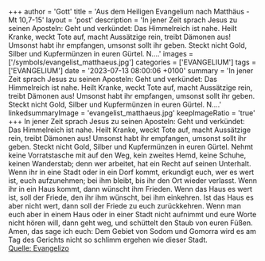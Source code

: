 +++
author = 'Gott'
title = 'Aus dem Heiligen Evangelium nach Matthäus - Mt 10,7-15'
layout = 'post'
description = 'In jener Zeit sprach Jesus zu seinen Aposteln: Geht und verkündet: Das Himmelreich ist nahe. Heilt Kranke, weckt Tote auf, macht Aussätzige rein, treibt Dämonen aus! Umsonst habt ihr empfangen, umsonst sollt ihr geben. Steckt nicht Gold, Silber und Kupfermünzen in euren Gürtel. N....'
images = ['/symbols/evangelist_matthaeus.jpg']
categories = ['EVANGELIUM']
tags = ['EVANGELIUM']
date = '2023-07-13 08:00:06 +0100'
summary = 'In jener Zeit sprach Jesus zu seinen Aposteln: Geht und verkündet: Das Himmelreich ist nahe. Heilt Kranke, weckt Tote auf, macht Aussätzige rein, treibt Dämonen aus! Umsonst habt ihr empfangen, umsonst sollt ihr geben. Steckt nicht Gold, Silber und Kupfermünzen in euren Gürtel. N....'
linkedsummaryImage = 'evangelist_matthaeus.jpg'
keepImageRatio = 'true'
+++
In jener Zeit sprach Jesus zu seinen Aposteln: Geht und verkündet: Das Himmelreich ist nahe.
Heilt Kranke, weckt Tote auf, macht Aussätzige rein, treibt Dämonen aus! Umsonst habt ihr empfangen, umsonst sollt ihr geben.
Steckt nicht Gold, Silber und Kupfermünzen in euren Gürtel.
Nehmt keine Vorratstasche mit auf den Weg, kein zweites Hemd, keine Schuhe, keinen Wanderstab; denn wer arbeitet, hat ein Recht auf seinen Unterhalt.<!--more-->
Wenn ihr in eine Stadt oder in ein Dorf kommt, erkundigt euch, wer es wert ist, euch aufzunehmen; bei ihm bleibt, bis ihr den Ort wieder verlasst.
Wenn ihr in ein Haus kommt, dann wünscht ihm Frieden.
Wenn das Haus es wert ist, soll der Friede, den ihr ihm wünscht, bei ihm einkehren. Ist das Haus es aber nicht wert, dann soll der Friede zu euch zurückkehren.
Wenn man euch aber in einem Haus oder in einer Stadt nicht aufnimmt und eure Worte nicht hören will, dann geht weg, und schüttelt den Staub von euren Füßen.
Amen, das sage ich euch: Dem Gebiet von Sodom und Gomorra wird es am Tag des Gerichts nicht so schlimm ergehen wie dieser Stadt.<br> [Quelle: Evangelizo](https://evangeliumtagfuertag.org/DE/gospel)